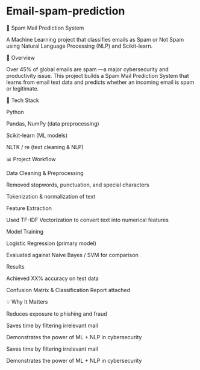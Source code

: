 # Email-spam-prediction

📩 Spam Mail Prediction System

A Machine Learning project that classifies emails as Spam or Not Spam using Natural Language Processing (NLP) and Scikit-learn.

🚀 Overview

Over 45% of global emails are spam —a major cybersecurity and productivity issue.
This project builds a Spam Mail Prediction System that learns from email text data and predicts whether an incoming email is spam or legitimate.

🔧 Tech Stack

Python

Pandas, NumPy (data preprocessing)

Scikit-learn (ML models)

NLTK / re (text cleaning & NLP)

📊 Project Workflow

Data Cleaning & Preprocessing

Removed stopwords, punctuation, and special characters

Tokenization & normalization of text

Feature Extraction

Used TF-IDF Vectorization to convert text into numerical features

Model Training

Logistic Regression (primary model)

Evaluated against Naive Bayes / SVM for comparison

Results

Achieved XX% accuracy on test data

Confusion Matrix & Classification Report attached

💡 Why It Matters

Reduces exposure to phishing and fraud

Saves time by filtering irrelevant mail

Demonstrates the power of ML + NLP in cybersecurity

Saves time by filtering irrelevant mail

Demonstrates the power of ML + NLP in cybersecurity
